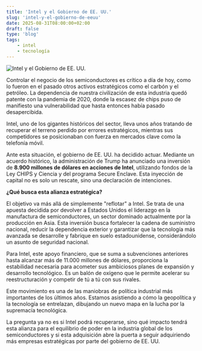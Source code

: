 ```yaml
---
title: 'Intel y el Gobierno de EE. UU.'
slug: 'intel-y-el-gobierno-de-eeuu'
date: 2025-08-31T08:00:00+02:00
draft: false
type: 'blog'
tags: 
    - intel
    - tecnología
---
```


![](/images/blog/20250831-intel-y-el-gobierno-de-eeuu.jpeg "Intel y el Gobierno de EE. UU.")

Controlar el negocio de los semiconductores es crítico a día de hoy, como lo fueron en el pasado otros activos estratégicos como el carbón y el petróleo. La dependencia de nuestra civilización de esta industria quedó patente con la pandemia de 2020, donde la escasez de chips puso de manifiesto una vulnerabilidad que hasta entonces había pasado desapercibida.

Intel, uno de los gigantes históricos del sector, lleva unos años tratando de recuperar el terreno perdido por errores estratégicos, mientras sus competidores se posicionaban con fuerza en mercados clave como la telefonía móvil.

Ante esta situación, el gobierno de EE. UU. ha decidido actuar. Mediante un acuerdo histórico, la administración de Trump ha anunciado una inversión de **8.900 millones de dólares en acciones de Intel**, utilizando fondos de la Ley CHIPS y Ciencia y del programa Secure Enclave. Esta inyección de capital no es solo un rescate, sino una declaración de intenciones.

**¿Qué busca esta alianza estratégica?**

El objetivo va más allá de simplemente "reflotar" a Intel. Se trata de una apuesta decidida por devolver a Estados Unidos el liderazgo en la manufactura de semiconductores, un sector dominado actualmente por la producción en Asia. Esta inversión busca fortalecer la cadena de suministro nacional, reducir la dependencia exterior y garantizar que la tecnología más avanzada se desarrolle y fabrique en suelo estadounidense, considerándolo un asunto de seguridad nacional.

Para Intel, este apoyo financiero, que se suma a subvenciones anteriores hasta alcanzar más de 11.000 millones de dólares, proporciona la estabilidad necesaria para acometer sus ambiciosos planes de expansión y desarrollo tecnológico. Es un balón de oxígeno que le permite acelerar su reestructuración y competir de tú a tú con sus rivales.

Este movimiento es una de las maniobras de política industrial más importantes de los últimos años. Estamos asistiendo a cómo la geopolítica y la tecnología se entrelazan, dibujando un nuevo mapa en la lucha por la supremacía tecnológica. 

La pregunta ya no es si Intel podrá recuperarse, sino qué impacto tendrá esta alianza para el equilibrio de poder en la industria global de los semiconductores y si esta adquisición abre la puerta a seguir adquiriendo más empresas estratégicas por parte del gobierno de EE. UU.